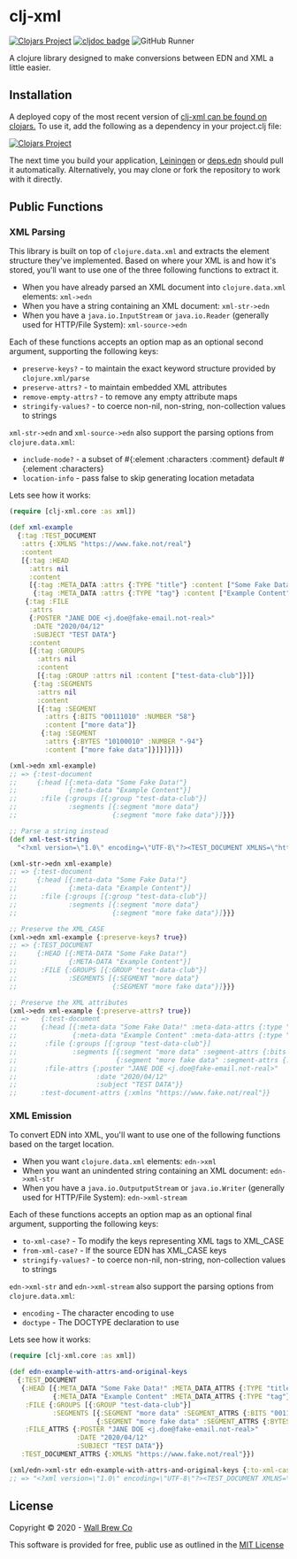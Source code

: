 # clj-xml

[![Clojars Project](https://img.shields.io/clojars/v/com.wallbrew/clj-xml.svg)](https://clojars.org/com.wallbrew/clj-xml)
[![cljdoc badge](https://cljdoc.org/badge/com.wallbrew/clj-xml)](https://cljdoc.org/d/com.wallbrew/clj-xml/CURRENT)
![GitHub Runner](https://github.com/Wall-Brew-Co/clj-xml/workflows/Clojure%20CI/badge.svg)

A clojure library designed to make conversions between EDN and XML a little easier.

## Installation

A deployed copy of the most recent version of [clj-xml can be found on clojars.](https://clojars.org/com.wallbrew/clj-xml)
To use it, add the following as a dependency in your project.clj file:

[![Clojars Project](https://clojars.org/com.wallbrew/clj-xml/latest-version.svg)](https://clojars.org/com.wallbrew/clj-xml)

The next time you build your application, [Leiningen](https://leiningen.org/) or [deps.edn](https://clojure.org/guides/deps_and_cli) should pull it automatically.
Alternatively, you may clone or fork the repository to work with it directly.

## Public Functions

### XML Parsing

This library is built on top of `clojure.data.xml` and extracts the element structure they've implemented.
Based on where your XML is and how it's stored, you'll want to use one of the three following functions to extract it.

* When you have already parsed an XML document into `clojure.data.xml` elements: `xml->edn`
* When you have a string containing an XML document: `xml-str->edn`
* When you have a `java.io.InputStream` or `java.io.Reader` (generally used for HTTP/File System): `xml-source->edn`

Each of these functions accepts an option map as an optional second argument, supporting the following keys:

* `preserve-keys?` - to maintain the exact keyword structure provided by `clojure.xml/parse`
* `preserve-attrs?` - to maintain embedded XML attributes
* `remove-empty-attrs?` - to remove any empty attribute maps
* `stringify-values?` - to coerce non-nil, non-string, non-collection values to strings

`xml-str->edn` and `xml-source->edn` also support the parsing options from `clojure.data.xml`:

* `include-node?` - a subset of #{:element :characters :comment} default #{:element :characters}
* `location-info` - pass false to skip generating location metadata

Lets see how it works:

```clojure
(require [clj-xml.core :as xml])

(def xml-example
  {:tag :TEST_DOCUMENT
   :attrs {:XMLNS "https://www.fake.not/real"}
   :content
   [{:tag :HEAD
     :attrs nil
     :content
     [{:tag :META_DATA :attrs {:TYPE "title"} :content ["Some Fake Data!"]}
      {:tag :META_DATA :attrs {:TYPE "tag"} :content ["Example Content"]}]}
    {:tag :FILE
     :attrs
     {:POSTER "JANE DOE <j.doe@fake-email.not-real>"
      :DATE "2020/04/12"
      :SUBJECT "TEST DATA"}
     :content
     [{:tag :GROUPS
       :attrs nil
       :content
       [{:tag :GROUP :attrs nil :content ["test-data-club"]}]}
      {:tag :SEGMENTS
       :attrs nil
       :content
       [{:tag :SEGMENT
         :attrs {:BITS "00111010" :NUMBER "58"}
         :content ["more data"]}
        {:tag :SEGMENT
         :attrs {:BYTES "10100010" :NUMBER "-94"}
         :content ["more fake data"]}]}]}]})

(xml->edn xml-example)
;; => {:test-document
;;     {:head [{:meta-data "Some Fake Data!"}
;;             {:meta-data "Example Content"}]
;;      :file {:groups [{:group "test-data-club"}]
;;             :segments [{:segment "more data"}
;;                        {:segment "more fake data"}]}}}

;; Parse a string instead
(def xml-test-string
  "<?xml version=\"1.0\" encoding=\"UTF-8\"?><TEST_DOCUMENT XMLNS=\"https://www.fake.not/real\"><HEAD><META_DATA TYPE=\"title\">Some Fake Data!</META_DATA><META_DATA TYPE=\"tag\">Example Content</META_DATA></HEAD><FILE POSTER=\"JANE DOE &lt;j.doe@fake-email.not-real&gt;\" DATE=\"2020/04/12\" SUBJECT=\"TEST DATA\"><GROUPS><GROUP>test-data-club</GROUP></GROUPS><SEGMENTS><SEGMENT BITS=\"00111010\" NUMBER=\"58\">more data</SEGMENT><SEGMENT BYTES=\"10100010\" NUMBER=\"-94\">more fake data</SEGMENT></SEGMENTS></FILE></TEST_DOCUMENT>")

(xml-str->edn xml-example)
;; => {:test-document
;;     {:head [{:meta-data "Some Fake Data!"}
;;             {:meta-data "Example Content"}]
;;      :file {:groups [{:group "test-data-club"}]
;;             :segments [{:segment "more data"}
;;                        {:segment "more fake data"}]}}}

;; Preserve the XML_CASE
(xml->edn xml-example {:preserve-keys? true})
;; => {:TEST_DOCUMENT
;;     {:HEAD [{:META-DATA "Some Fake Data!"}
;;             {:META-DATA "Example Content"}]
;;      :FILE {:GROUPS [{:GROUP "test-data-club"}]
;;             :SEGMENTS [{:SEGMENT "more data"}
;;                        {:SEGMENT "more fake data"}]}}}

;; Preserve the XML attributes
(xml->edn xml-example {:preserve-attrs? true})
;; =>   {:test-document
;;      {:head [{:meta-data "Some Fake Data!" :meta-data-attrs {:type "title"}}
;;              {:meta-data "Example Content" :meta-data-attrs {:type "tag"}}]
;;       :file {:groups [{:group "test-data-club"}]
;;              :segments [{:segment "more data" :segment-attrs {:bits "00111010" :number "58"}}
;;                         {:segment "more fake data" :segment-attrs {:bytes "10100010" :number "-94"}}]}
;;       :file-attrs {:poster "JANE DOE <j.doe@fake-email.not-real>"
;;                    :date "2020/04/12"
;;                    :subject "TEST DATA"}}
;;      :test-document-attrs {:xmlns "https://www.fake.not/real"}}
```

### XML Emission

To convert EDN into XML, you'll want to use one of the following functions based on the target location.

* When you want `clojure.data.xml` elements: `edn->xml`
* When you want an unindented string containing an XML document: `edn->xml-str`
* When you have a `java.io.OutputputStream` or `java.io.Writer` (generally used for HTTP/File System): `edn->xml-stream`

Each of these functions accepts an option map as an optional final argument, supporting the following keys:

* `to-xml-case?` - To modify the keys representing XML tags to XML_CASE
* `from-xml-case?` - If the source EDN has XML_CASE keys
* `stringify-values?` - to coerce non-nil, non-string, non-collection values to strings

`edn->xml-str` and `edn->xml-stream` also support the parsing options from `clojure.data.xml`:

* `encoding` - The character encoding to use
* `doctype` - The DOCTYPE declaration to use

Lets see how it works:

```clojure
(require [clj-xml.core :as xml])

(def edn-example-with-attrs-and-original-keys
  {:TEST_DOCUMENT
   {:HEAD [{:META_DATA "Some Fake Data!" :META_DATA_ATTRS {:TYPE "title"}}
           {:META_DATA "Example Content" :META_DATA_ATTRS {:TYPE "tag"}}]
    :FILE {:GROUPS [{:GROUP "test-data-club"}]
           :SEGMENTS [{:SEGMENT "more data" :SEGMENT_ATTRS {:BITS "00111010" :NUMBER "58"}}
                      {:SEGMENT "more fake data" :SEGMENT_ATTRS {:BYTES "10100010" :NUMBER "-94"}}]}
    :FILE_ATTRS {:POSTER "JANE DOE <j.doe@fake-email.not-real>"
                 :DATE "2020/04/12"
                 :SUBJECT "TEST DATA"}}
   :TEST_DOCUMENT_ATTRS {:XMLNS "https://www.fake.not/real"}})

(xml/edn->xml-str edn-example-with-attrs-and-original-keys {:to-xml-case? true :from-xml-case? true :stringify-values? true})
;; => "<?xml version=\"1.0\" encoding=\"UTF-8\"?><TEST_DOCUMENT XMLNS=\"https://www.fake.not/real\"><HEAD><META_DATA TYPE=\"title\">Some Fake Data!</META_DATA><META_DATA TYPE=\"tag\">Example Content</META_DATA></HEAD><FILE POSTER=\"JANE DOE &lt;j.doe@fake-email.not-real&gt;\" DATE=\"2020/04/12\" SUBJECT=\"TEST DATA\"><GROUPS><GROUP>test-data-club</GROUP></GROUPS><SEGMENTS><SEGMENT BITS=\"00111010\" NUMBER=\"58\">more data</SEGMENT><SEGMENT BYTES=\"10100010\" NUMBER=\"-94\">more fake data</SEGMENT></SEGMENTS></FILE></TEST_DOCUMENT>"

```

## License

Copyright © 2020 - [Wall Brew Co](https://wallbrew.com/)

This software is provided for free, public use as outlined in the [MIT License](https://github.com/Wall-Brew-Co/clj-xml/blob/master/LICENSE)
